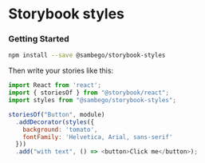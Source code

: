 # Storybook styles

### Getting Started

```sh
npm install --save @sambego/storybook-styles
```

Then write your stories like this:

```js
import React from 'react';
import { storiesOf } from "@storybook/react";
import styles from "@sambego/storybook-styles";

storiesOf("Button", module)
  .addDecorator(styles({
    background: 'tomato',
    fontFamily: 'Helvetica, Arial, sans-serif'
  }))
  .add("with text", () => <button>Click me</button>);
```
